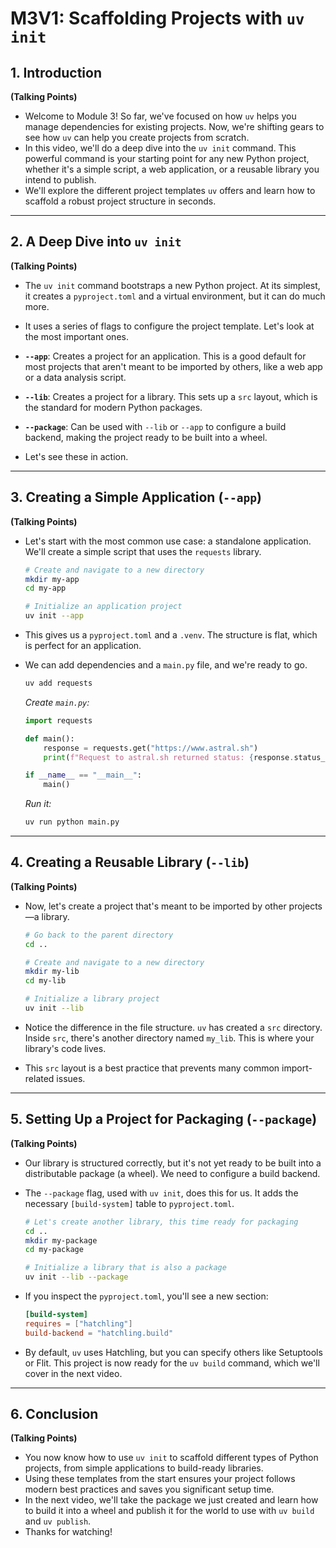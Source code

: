 # M3V1: Scaffolding Projects with `uv init`

## 1. Introduction

**(Talking Points)**

*   Welcome to Module 3! So far, we've focused on how `uv` helps you manage dependencies for existing projects. Now, we're shifting gears to see how `uv` can help you create projects from scratch.
*   In this video, we'll do a deep dive into the `uv init` command. This powerful command is your starting point for any new Python project, whether it's a simple script, a web application, or a reusable library you intend to publish.
*   We'll explore the different project templates `uv` offers and learn how to scaffold a robust project structure in seconds.

---

## 2. A Deep Dive into `uv init`

**(Talking Points)**

*   The `uv init` command bootstraps a new Python project. At its simplest, it creates a `pyproject.toml` and a virtual environment, but it can do much more.
*   It uses a series of flags to configure the project template. Let's look at the most important ones.

*   **`--app`**: Creates a project for an application. This is a good default for most projects that aren't meant to be imported by others, like a web app or a data analysis script.

*   **`--lib`**: Creates a project for a library. This sets up a `src` layout, which is the standard for modern Python packages.

*   **`--package`**: Can be used with `--lib` or `--app` to configure a build backend, making the project ready to be built into a wheel.

*   Let's see these in action.

---

## 3. Creating a Simple Application (`--app`)

**(Talking Points)**

*   Let's start with the most common use case: a standalone application. We'll create a simple script that uses the `requests` library.

    ```bash
    # Create and navigate to a new directory
    mkdir my-app
    cd my-app

    # Initialize an application project
    uv init --app
    ```

*   This gives us a `pyproject.toml` and a `.venv`. The structure is flat, which is perfect for an application.
*   We can add dependencies and a `main.py` file, and we're ready to go.

    ```bash
    uv add requests
    ```

    *Create `main.py`:*
    ```python
    import requests

    def main():
        response = requests.get("https://www.astral.sh")
        print(f"Request to astral.sh returned status: {response.status_code}")

    if __name__ == "__main__":
        main()
    ```

    *Run it:*
    ```bash
    uv run python main.py
    ```

---

## 4. Creating a Reusable Library (`--lib`)

**(Talking Points)**

*   Now, let's create a project that's meant to be imported by other projects—a library.

    ```bash
    # Go back to the parent directory
    cd ..

    # Create and navigate to a new directory
    mkdir my-lib
    cd my-lib

    # Initialize a library project
    uv init --lib
    ```

*   Notice the difference in the file structure. `uv` has created a `src` directory. Inside `src`, there's another directory named `my_lib`. This is where your library's code lives.
*   This `src` layout is a best practice that prevents many common import-related issues.

---

## 5. Setting Up a Project for Packaging (`--package`)

**(Talking Points)**

*   Our library is structured correctly, but it's not yet ready to be built into a distributable package (a wheel). We need to configure a build backend.
*   The `--package` flag, used with `uv init`, does this for us. It adds the necessary `[build-system]` table to `pyproject.toml`.

    ```bash
    # Let's create another library, this time ready for packaging
    cd ..
    mkdir my-package
    cd my-package

    # Initialize a library that is also a package
    uv init --lib --package
    ```

*   If you inspect the `pyproject.toml`, you'll see a new section:

    ```toml
    [build-system]
    requires = ["hatchling"]
    build-backend = "hatchling.build"
    ```

*   By default, `uv` uses Hatchling, but you can specify others like Setuptools or Flit. This project is now ready for the `uv build` command, which we'll cover in the next video.

---

## 6. Conclusion

**(Talking Points)**

*   You now know how to use `uv init` to scaffold different types of Python projects, from simple applications to build-ready libraries.
*   Using these templates from the start ensures your project follows modern best practices and saves you significant setup time.
*   In the next video, we'll take the package we just created and learn how to build it into a wheel and publish it for the world to use with `uv build` and `uv publish`.
*   Thanks for watching!
